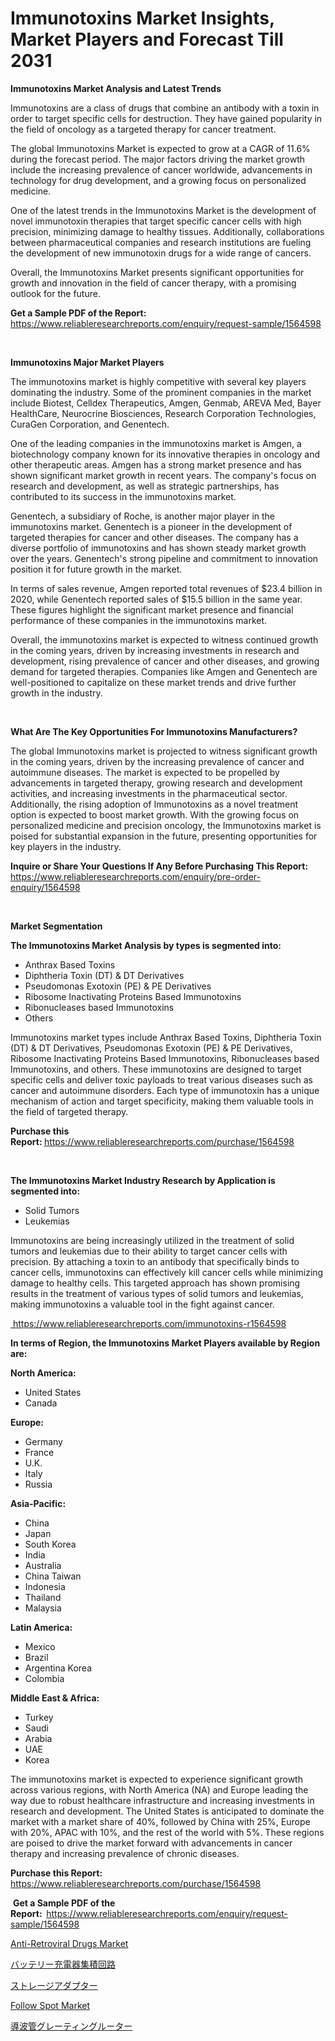 <p><h1>Immunotoxins Market Insights, Market Players and Forecast Till 2031</h1></p><p><strong>Immunotoxins Market Analysis and Latest Trends</strong></p>
<p><p>Immunotoxins are a class of drugs that combine an antibody with a toxin in order to target specific cells for destruction. They have gained popularity in the field of oncology as a targeted therapy for cancer treatment.</p><p>The global Immunotoxins Market is expected to grow at a CAGR of 11.6% during the forecast period. The major factors driving the market growth include the increasing prevalence of cancer worldwide, advancements in technology for drug development, and a growing focus on personalized medicine.</p><p>One of the latest trends in the Immunotoxins Market is the development of novel immunotoxin therapies that target specific cancer cells with high precision, minimizing damage to healthy tissues. Additionally, collaborations between pharmaceutical companies and research institutions are fueling the development of new immunotoxin drugs for a wide range of cancers.</p><p>Overall, the Immunotoxins Market presents significant opportunities for growth and innovation in the field of cancer therapy, with a promising outlook for the future.</p></p>
<p><strong>Get a Sample PDF of the Report:&nbsp;</strong> <a href="https://www.reliableresearchreports.com/enquiry/request-sample/1564598">https://www.reliableresearchreports.com/enquiry/request-sample/1564598</a></p>
<p>&nbsp;</p>
<p><strong>Immunotoxins Major Market Players</strong></p>
<p><p>The immunotoxins market is highly competitive with several key players dominating the industry. Some of the prominent companies in the market include Biotest, Celldex Therapeutics, Amgen, Genmab, AREVA Med, Bayer HealthCare, Neurocrine Biosciences, Research Corporation Technologies, CuraGen Corporation, and Genentech. </p><p>One of the leading companies in the immunotoxins market is Amgen, a biotechnology company known for its innovative therapies in oncology and other therapeutic areas. Amgen has a strong market presence and has shown significant market growth in recent years. The company's focus on research and development, as well as strategic partnerships, has contributed to its success in the immunotoxins market.</p><p>Genentech, a subsidiary of Roche, is another major player in the immunotoxins market. Genentech is a pioneer in the development of targeted therapies for cancer and other diseases. The company has a diverse portfolio of immunotoxins and has shown steady market growth over the years. Genentech's strong pipeline and commitment to innovation position it for future growth in the market.</p><p>In terms of sales revenue, Amgen reported total revenues of $23.4 billion in 2020, while Genentech reported sales of $15.5 billion in the same year. These figures highlight the significant market presence and financial performance of these companies in the immunotoxins market.</p><p>Overall, the immunotoxins market is expected to witness continued growth in the coming years, driven by increasing investments in research and development, rising prevalence of cancer and other diseases, and growing demand for targeted therapies. Companies like Amgen and Genentech are well-positioned to capitalize on these market trends and drive further growth in the industry.</p></p>
<p>&nbsp;</p>
<p><strong>What Are The Key Opportunities For Immunotoxins Manufacturers?</strong></p>
<p><p>The global Immunotoxins market is projected to witness significant growth in the coming years, driven by the increasing prevalence of cancer and autoimmune diseases. The market is expected to be propelled by advancements in targeted therapy, growing research and development activities, and increasing investments in the pharmaceutical sector. Additionally, the rising adoption of Immunotoxins as a novel treatment option is expected to boost market growth. With the growing focus on personalized medicine and precision oncology, the Immunotoxins market is poised for substantial expansion in the future, presenting opportunities for key players in the industry.</p></p>
<p><strong>Inquire or Share Your Questions If Any Before Purchasing This Report:</strong> <a href="https://www.reliableresearchreports.com/enquiry/pre-order-enquiry/1564598">https://www.reliableresearchreports.com/enquiry/pre-order-enquiry/1564598</a></p>
<p>&nbsp;</p>
<p><strong>Market Segmentation</strong></p>
<p><strong>The Immunotoxins Market Analysis by types is segmented into:</strong></p>
<p><ul><li>Anthrax Based Toxins</li><li>Diphtheria Toxin (DT) & DT Derivatives</li><li>Pseudomonas Exotoxin (PE) & PE Derivatives</li><li>Ribosome Inactivating Proteins Based Immunotoxins</li><li>Ribonucleases based Immunotoxins</li><li>Others</li></ul></p>
<p><p>Immunotoxins market types include Anthrax Based Toxins, Diphtheria Toxin (DT) & DT Derivatives, Pseudomonas Exotoxin (PE) & PE Derivatives, Ribosome Inactivating Proteins Based Immunotoxins, Ribonucleases based Immunotoxins, and others. These immunotoxins are designed to target specific cells and deliver toxic payloads to treat various diseases such as cancer and autoimmune disorders. Each type of immunotoxin has a unique mechanism of action and target specificity, making them valuable tools in the field of targeted therapy.</p></p>
<p><strong>Purchase this Report:&nbsp;</strong><a href="https://www.reliableresearchreports.com/purchase/1564598">https://www.reliableresearchreports.com/purchase/1564598</a></p>
<p>&nbsp;</p>
<p><strong>The Immunotoxins Market Industry Research by Application is segmented into:</strong></p>
<p><ul><li>Solid Tumors</li><li>Leukemias</li></ul></p>
<p><p>Immunotoxins are being increasingly utilized in the treatment of solid tumors and leukemias due to their ability to target cancer cells with precision. By attaching a toxin to an antibody that specifically binds to cancer cells, immunotoxins can effectively kill cancer cells while minimizing damage to healthy cells. This targeted approach has shown promising results in the treatment of various types of solid tumors and leukemias, making immunotoxins a valuable tool in the fight against cancer.</p></p>
<p><a href="https://www.reliableresearchreports.com/immunotoxins-r1564598">&nbsp;https://www.reliableresearchreports.com/immunotoxins-r1564598</a></p>
<p><strong>In terms of Region, the Immunotoxins Market Players available by Region are:</strong></p>
<p>
    <p> <strong> North America: </strong>
        <ul>
            <li>United States</li>
            <li>Canada</li>
        </ul>
        </p> 
    <p> <strong> Europe: </strong>
        <ul>
            <li>Germany</li>
            <li>France</li>
            <li>U.K.</li>
            <li>Italy</li>
            <li>Russia</li>
        </ul>
        </p> 
    <p> <strong> Asia-Pacific: </strong>
        <ul>
            <li>China</li>
            <li>Japan</li>
            <li>South Korea</li>
            <li>India</li>
            <li>Australia</li>
            <li>China Taiwan</li>
            <li>Indonesia</li>
            <li>Thailand</li>
            <li>Malaysia</li>
        </ul>
        </p> 
    <p> <strong> Latin America: </strong>
        <ul>
            <li>Mexico</li>
            <li>Brazil</li>
            <li>Argentina Korea</li>
            <li>Colombia</li>
        </ul>
        </p> 
    <p> <strong> Middle East & Africa: </strong>
        <ul>
            <li>Turkey</li>
            <li>Saudi</li>
            <li>Arabia</li>
            <li>UAE</li>
            <li>Korea</li>
        </ul>
    </p>
    </p>
<p><p>The immunotoxins market is expected to experience significant growth across various regions, with North America (NA) and Europe leading the way due to robust healthcare infrastructure and increasing investments in research and development. The United States is anticipated to dominate the market with a market share of 40%, followed by China with 25%, Europe with 20%, APAC with 10%, and the rest of the world with 5%. These regions are poised to drive the market forward with advancements in cancer therapy and increasing prevalence of chronic diseases.</p></p>
<p><strong>Purchase this Report: </strong><a href="https://www.reliableresearchreports.com/purchase/1564598">https://www.reliableresearchreports.com/purchase/1564598</a></p>
<p>&nbsp;<strong>Get a Sample PDF of the Report:&nbsp;&nbsp;</strong><a href="https://www.reliableresearchreports.com/enquiry/request-sample/1564598">https://www.reliableresearchreports.com/enquiry/request-sample/1564598</a></p>
<p><strong></strong></p>
<p><p><a href="https://github.com/biheemgalvinlouises6hokrh3h/Market-Research-Report-List-2/blob/main/anti-retroviral-drugs-market.md">Anti-Retroviral Drugs Market</a></p><p><a href="https://medium.com/@kamdeall7845/%E3%83%90%E3%83%83%E3%83%86%E3%83%AA%E3%83%BC%E5%85%85%E9%9B%BB%E5%99%A8%E9%9B%86%E7%A9%8D%E5%9B%9E%E8%B7%AF%E3%81%AE%E5%B8%82%E5%A0%B4%E8%A6%8F%E6%A8%A1%E3%81%A8%E5%B8%82%E5%A0%B4%E5%8B%95%E5%90%91-%E5%AE%8C%E5%85%A8%E3%81%AA%E7%94%A3%E6%A5%AD%E6%A6%82%E8%A6%81-2024%E5%B9%B4%E3%81%8B%E3%82%892031%E5%B9%B4-9240183e2bf3">バッテリー充電器集積回路</a></p><p><a href="https://medium.com/@hazelnutt83/%E3%82%B9%E3%83%88%E3%83%AC%E3%83%BC%E3%82%B8%E3%82%A2%E3%83%80%E3%83%97%E3%82%BF%E3%83%BC%E5%B8%82%E5%A0%B4%E5%88%86%E6%9E%90-%E3%81%9D%E3%81%AEcagr-%E5%B8%82%E5%A0%B4%E3%82%BB%E3%82%B0%E3%83%A1%E3%83%B3%E3%83%86%E3%83%BC%E3%82%B7%E3%83%A7%E3%83%B3-%E3%81%8A%E3%82%88%E3%81%B3%E3%82%B0%E3%83%AD%E3%83%BC%E3%83%90%E3%83%AB%E7%94%A3%E6%A5%AD%E6%A6%82%E8%A6%B3-ccde8dc5e785">ストレージアダプター</a></p><p><a href="https://www.linkedin.com/pulse/follow-spot-market-size-trends-complete-industry-overview-szhwe">Follow Spot Market</a></p><p><a href="https://github.com/VinceMarvin1/Market-Research-Report-List-1/blob/main/405933958389.md">導波管グレーティングルーター</a></p></p>